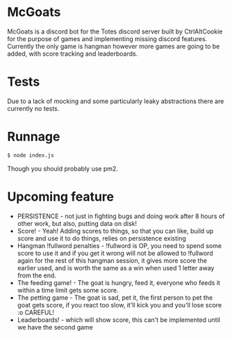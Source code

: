 # McGoats

McGoats is a discord bot for the Totes discord server built by CtrlAltCookie for the purpose of games and implementing missing discord features. Currently the only game is hangman however more games are going to be added, with score tracking and leaderboards.

# Tests

Due to a lack of mocking and some particularly leaky abstractions there are currently no tests.

# Runnage

```bash
$ node index.js
```

Though you should probably use pm2.

# Upcoming feature

* PERSISTENCE - not just in fighting bugs and doing work after 8 hours of other work, but also, putting data on disk!
* Score! - Yeah! Adding scores to things, so that you can like, build up score and use it to do things, relies on persistence existing
* Hangman !fullword penalties - !fullword is OP, you need to spend some score to use it and if you get it wrong will not be allowed to !fullword again for the rest of this hangman session, it gives more score the earlier used, and is worth the same as a win when used 1 letter away from the end.
* The feeding game! - The goat is hungry, feed it, everyone who feeds it within a time limit gets some score.
* The petting game - The goat is sad, pet it, the first person to pet the goat gets score, if you react too slow, it'll kick you and you'll lose score :o CAREFUL!
* Leaderboards! - which will show score, this can't be implemented until we have the second game
